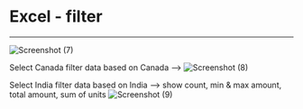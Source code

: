 # Excel - filter 
---------------------------------------------------------------------------------------------------------------------------------------------

![Screenshot (7)](https://github.com/Premkumar9799817360/Excel_filter_data/assets/83695512/be85b777-5f08-4edc-957c-d0147f2dfa0e)

Select Canada filter data based on Canada -->
![Screenshot (8)](https://github.com/Premkumar9799817360/Excel_filter_data/assets/83695512/c989a4dd-c205-47bd-bc23-024638afe6e6)

Select India filter data based on India --> show count, min & max amount, total amount, sum of units 
![Screenshot (9)](https://github.com/Premkumar9799817360/Excel_filter_data/assets/83695512/7ead8676-1e44-495e-8c37-b844be9f69e1)
